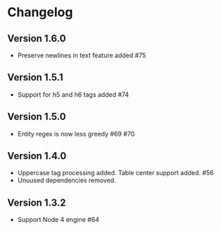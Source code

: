 # Changelog

## Version 1.6.0

 * Preserve newlines in text feature added #75

## Version 1.5.1

 * Support for h5 and h6 tags added #74

## Version 1.5.0

 * Entity regex is now less greedy #69 #70

## Version 1.4.0

 * Uppercase tag processing added. Table center support added. #56
 * Unuused dependencies removed.

## Version 1.3.2

* Support Node 4 engine #64
